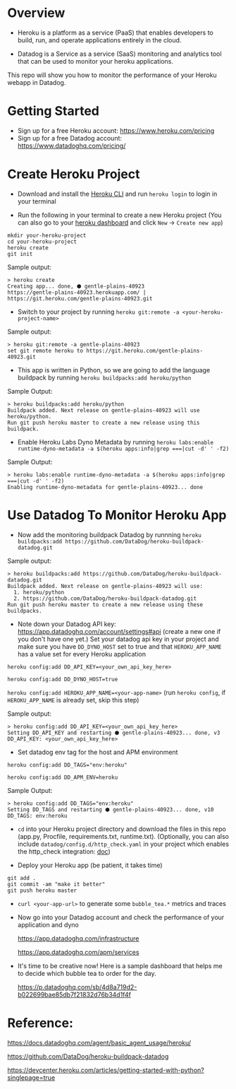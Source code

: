 # Overview
- Heroku is a platform as a service (PaaS) that enables developers to build, run, and operate applications entirely in the cloud.

- Datadog is a Service as a service (SaaS) monitoring and analytics tool that can be used to monitor your heroku applications.

This repo will show you how to monitor the performance of your Heroku webapp in Datadog.


# Getting Started
- Sign up for a free Heroku account: https://www.heroku.com/pricing 
- Sign up for a free Datadog account: https://www.datadoghq.com/pricing/ 


# Create Heroku Project
- Download and install the [Heroku CLI](https://devcenter.heroku.com/articles/heroku-command-line) and run `heroku login` to login in your terminal

- Run the following in your terminal to create a new Heroku project (You can also go to your [heroku dashboard](https://dashboard.heroku.com/apps) and click `New` -> `Create new app`)

```
mkdir your-heroku-project
cd your-heroku-project
heroku create
git init
```

Sample output:
```
> heroku create
Creating app... done, ⬢ gentle-plains-40923
https://gentle-plains-40923.herokuapp.com/ | https://git.heroku.com/gentle-plains-40923.git
```

- Switch to your project by running `heroku git:remote -a <your-heroku-project-name>`

Sample output:
```
> heroku git:remote -a gentle-plains-40923
set git remote heroku to https://git.heroku.com/gentle-plains-40923.git
```


- This app is written in Python, so we are going to add the language buildpack by running `heroku buildpacks:add heroku/python`

Sample Output:
```
> heroku buildpacks:add heroku/python
Buildpack added. Next release on gentle-plains-40923 will use heroku/python.
Run git push heroku master to create a new release using this buildpack.
```


- Enable Heroku Labs Dyno Metadata by running `heroku labs:enable runtime-dyno-metadata -a $(heroku apps:info|grep ===|cut -d' ' -f2)`

Sample Output:
```
> heroku labs:enable runtime-dyno-metadata -a $(heroku apps:info|grep ===|cut -d' ' -f2)
Enabling runtime-dyno-metadata for gentle-plains-40923... done
```

# Use Datadog To Monitor Heroku App

- Now add the monitoring buildpack Datadog by runnning `heroku buildpacks:add https://github.com/DataDog/heroku-buildpack-datadog.git`

Sample output:
```
> heroku buildpacks:add https://github.com/DataDog/heroku-buildpack-datadog.git
Buildpack added. Next release on gentle-plains-40923 will use:
  1. heroku/python
  2. https://github.com/DataDog/heroku-buildpack-datadog.git
Run git push heroku master to create a new release using these buildpacks.
```


- Note down your Datadog API key: https://app.datadoghq.com/account/settings#api (create a new one if you don't have one yet.)
Set your datadog api key in your project and make sure you have `DD_DYNO_HOST` set to true and that `HEROKU_APP_NAME` has a value set for every Heroku application 


`heroku config:add DD_API_KEY=<your_own_api_key_here>`

`heroku config:add DD_DYNO_HOST=true`



`heroku config:add HEROKU_APP_NAME=<your-app-name>` (run `heroku config`, if `HEROKU_APP_NAME` is already set, skip this step)



Sample output:
```
> heroku config:add DD_API_KEY=<your_own_api_key_here>
Setting DD_API_KEY and restarting ⬢ gentle-plains-40923... done, v3
DD_API_KEY: <your_own_api_key_here>
```

- Set datadog env tag for the host and APM environment 

`heroku config:add DD_TAGS="env:heroku"`

`heroku config:add DD_APM_ENV=heroku`

Sample Output:
```
> heroku config:add DD_TAGS="env:heroku"
Setting DD_TAGS and restarting ⬢ gentle-plains-40923... done, v10
DD_TAGS: env:heroku
```

- `cd` into your Heroku project directory and download the files in this repo (app.py, Procfile, requirements.txt, runtime.txt). (Optionally, you can also include  `datadog/config.d/http_check.yaml` in your project which enables the http_check integration: [doc](https://github.com/DataDog/heroku-buildpack-datadog#enabling-integrations))


- Deploy your Heroku app (be patient, it takes time)

```
git add .
git commit -am "make it better"
git push heroku master
```

- `curl <your-app-url>` to generate some `bubble_tea.*` metrics and traces

- Now go into your Datadog account and check the performance of your application and dyno

  https://app.datadoghq.com/infrastructure 

  https://app.datadoghq.com/apm/services

- It's time to be creative now! 
  Here is a sample dashboard that helps me to decide which bubble tea to order for the day.

  https://p.datadoghq.com/sb/4d8a719d2-b022699bae85db7f21832d76b34d1f4f 


# Reference:

https://docs.datadoghq.com/agent/basic_agent_usage/heroku/ 

https://github.com/DataDog/heroku-buildpack-datadog

https://devcenter.heroku.com/articles/getting-started-with-python?singlepage=true

